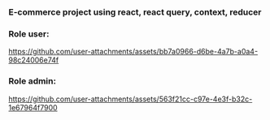### E-commerce project using react, react query, context, reducer

### Role user:



https://github.com/user-attachments/assets/bb7a0966-d6be-4a7b-a0a4-98c24006e74f

### Role admin:


https://github.com/user-attachments/assets/563f21cc-c97e-4e3f-b32c-1e67964f7900



